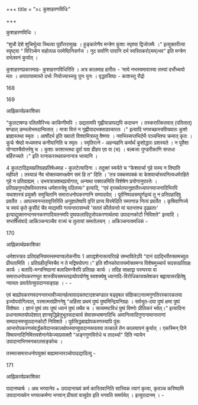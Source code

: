 +++
title = "०८ कुशाहरणविधिः"

+++

कुशाहरणविधिः ।

“शुचौ देशे शुचिर्भूत्वा स्थित्वा पूर्वोत्तरामुखः । हुङ्कारेणैव मन्त्रेण कुशाः स्पृश्या द्विजोत्तमैः ।” इत्युक्तरीत्या स्पृष्ट्वा “ विरिञ्चेन सहोत्पन्न परमेष्ठिनिसर्गज । नुद सर्वाणि पापानि दर्भ स्वस्तिकरो(मम)भव” इति मन्त्रेण दर्भलवनं कुर्यात् ।  

कुशाहरणप्रकारमाह- कुशाहरणविधिरिति । अत्र कालमाह हारीतः - ‘माघे नभस्यमावास्या तस्यां दर्भोच्चयो मतः । अयातयामास्ते दर्भाः नियोज्यास्स्युः पुनः पुनः । वृद्धवसिष्ठः - काशस्तु रौद्रो

168


169

आह्निकार्यप्रकाशिका

"कुलटाषण्ड पतितवैरिभ्यः काकिणीमपि । उद्यतामपि गृह्णीयान्नापद्यपि कदाचन । तस्करात्कितवात् (पतितात्) षण्डात् डम्भलोभमदान्वितात् । मात्रा वित्तं न गृह्णीयादभक्तादपचारतः ।" इत्यादि भगवच्छास्त्रविख्यातः कुशो ब्राह्मस्तथा स्मृतः । आर्षोदर्भ इति ख्यातो विश्वामित्रस्तु वैष्णवः । नवभिस्सप्तभिर्दर्भैः पञ्चभिश्च क्रमात् कृतः । कूर्चः श्रेष्ठो मध्यमश्च कनीयानिति च स्मृतः । स्मृतिरत्ने - अहन्यहनि कर्मार्थं कुशोद्धारः प्रशस्यते । न पूर्वेशा योग्याश्चैवोत्तरेषु च । कुशाः काशास्तथा दूर्वा यवा व्रीहय एव वा (च) । बल्बजाः पुण्डरीकाणि सप्तधा बर्हिरुच्यते ।" इति रत्नाकरस्थवचनान्यत्र भाव्यानि ।

4 कुलटादिद्रव्यप्रतिग्रहप्रतिषेधमाह - कुलटेत्यादिना । तदुक्तं स्मर्यते च “केशवार्चा गृहे यस्य न तिष्ठति महीपते । तस्यान्नं नैव भोक्तव्यमभक्ष्येण समं हि त” दिति । 'तत्र पक्कमपक्कं वा केशवार्चारूपनित्यधर्मरहिते गृहे न प्रतिग्राह्यम् । उभयत्रान्नशब्दप्रयोगात्, अन्यथा पक्वान्नमिति विशेषेण प्रयोगानुपपत्तेः । प्रतिग्रहगुणदोषविस्तरश्च धर्मशास्त्रेषु पठितव्यः” इत्यादि, ‘‘एवं वृत्त्यर्थतयानुज्ञातैरध्यापनयाजनादिभिरपि यथाशास्त्रं प्रयुक्तैः समुचितानि समाराधनोपकरणानि सम्पादयेत् । पूर्वनिष्पन्नसम्पूर्णद्रव्यं तु न प्रतिग्रहादिषु प्रवर्तेत । आपत्स्वनन्तरावृत्तिरिति अनुज्ञातेष्वपि वृत्तिं प्राप्य विरमेदिति स्मरणान्न नित्यं प्रवर्तेत । कृषिवाणिज्ये च स्वयं कृते कुसीदं चैव माद्यमपि गत्यन्तरासम्भवे 'सततं कीर्तयन्तो मां यतन्तश्च दृढव्रताः' इत्याद्युक्तनन्दनवनकरणादियतनमपि पुष्पफलादिपूजोपकरणार्थतया उपादानकोटौ निविशते" इत्यादि । सप्तर्षिसंवादे आकिञ्चन्यञ्चैव राज्यं च तुलायां समतोलयन् । अकिञ्चनत्वमधिकं -


170

आह्निकार्थप्रकाशिका

धर्मशास्त्रतः प्रतिग्रहनियमस्सम्यगवलोकनीयः 1 आपद्वशेनासत्परिग्रहे सम्भावितेऽपि “दानं ददद्भिर्येरुक्तमच्युतः प्रीयतामिति । प्रतिग्रहीतृभिश्चैव न ते मद्विषयोपगा।” इति शौनकोपात्तयमोक्तमन्त्र विशेषमुच्चार्य सदसत्प्रतिग्रहः कार्यः । बलादि-मन्त्रनिष्ठानां बलादिमन्त्रैरपि प्रतिग्रहः कार्यः । तदिह साक्षाद्वा परम्परया वा समाराधनोपकरणभूत शास्त्रीयसमस्तद्रव्योपयोगेषु स्वशक्येषु ध्यानादि-विरोधिकायक्लेशकर बह्वायासरहितेषु न्यायतः प्रवर्ततेत्युपादानसङ्ग्रहः । - -

एवं बाह्योपकरणवदनन्तरभावीज्यानर्हत्वापादकाष्टादशचण्डाल षड्वृषल संज्ञिकाऽनात्मगुणतिरस्कारकतया इज्योपयोगित्वात्, परमात्मसंप्रीणनेषु “अहिंसा प्रथमं पुष्पं पुष्पमिन्द्रियनिग्रहः । सर्वभूत-दया पुष्पं क्षमा पुष्पं विशेषतः । ज्ञानं पुष्पं तपः पुष्पं ध्यानं पुष्पं तथैव च । सत्यमष्टविधं पुष्पं विष्णोः प्रीतिकरं भवेत्।” इत्यादिना प्रधानतमतयोपदेशात् ज्ञानवृद्धिहेतुभूतसदाचार्य सेवासम्भाषणादिभिः अमानित्वादिगुणानामान्तराणां सम्पादनमप्युपादानकोटौ निविशते । पूर्वसिद्धबाह्योपकरणस्यापि पुंसः आन्तरोपकरणसंवर्द्धकवेदान्तकालक्षेपस्याप्युपादानरूपतया तत्काले तेन कालयापनं कुर्यात् । एकस्मिन् दिने विष्वयनादिनिमित्तवशेनानेकेज्याप्रसक्तौ “अङ्गगुणविरोधे च तादर्थ्या" दिति न्यायेन उपादानाभिगमनकालसङ्कोचः ।

तस्मात्समाराधनोपयुक्तं बाह्यमान्तरञ्चोपादद्यादित्यु -


171

आह्निकार्यप्रकाशिका

पादानष्कर्षः । अथ भगवानेव + उपादानाख्यं कर्म कारितवानिति सात्त्विक त्यागं कृत्वा, कृतञ्च करिष्यामि उपादानाख्येन भगवत्कर्मणा भगवान् प्रीयतां वासुदेव इति भगवति समर्पयेत् । इत्युपादानम् । -
